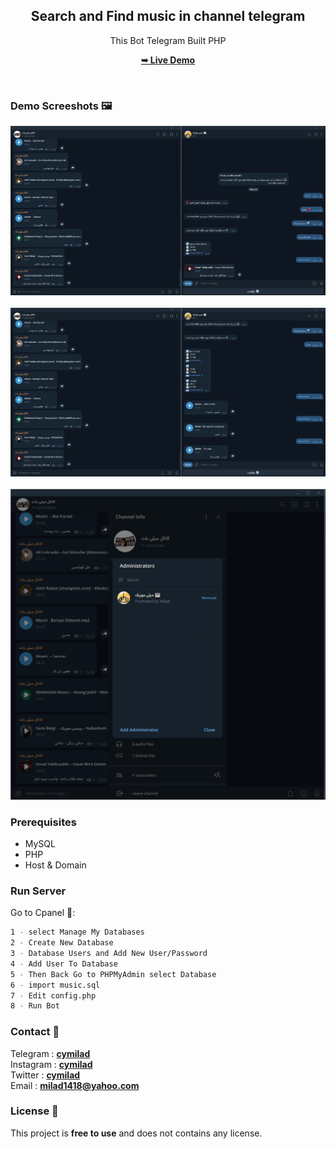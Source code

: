 <div align="center">
  <h2 align="center">Search and Find music in channel telegram</h2>
  
  This Bot Telegram Built PHP
  
  <a href="#" target="_blank"><strong>➥ Live Demo</strong></a>
  
</div>

<br />

### Demo Screeshots 🖼️

![Desktop Demo](./screenshots/Screenshot-1.png)
<br>
<br>
![Desktop Demo](./screenshots/Screenshot-2.png)
<br>
<br>
![Desktop Demo](./screenshots/Screenshot-3.png)

### Prerequisites

* MySQL
* PHP
* Host & Domain


### Run Server

Go to Cpanel 🐧:

```bash
1 - select Manage My Databases
2 - Create New Database
3 - Database Users and Add New User/Password
4 - Add User To Database
5 - Then Back Go to PHPMyAdmin select Database
6 - import music.sql
7 - Edit config.php
8 - Run Bot
```


### Contact 💬 
Telegram : <a href="https://t.me/cymilad" target="_blank"><strong>cymilad</strong></a> <br>
Instagram : <a href="https://instagram.com/cymilad" target="_blank"><strong>cymilad</strong></a> <br>
Twitter : <a href="https://x.com/cymilad" target="_blank"><strong>cymilad</strong></a> <br>
Email : <a href="malito:milad1418@yahoo.com" target="_blank"><strong>milad1418@yahoo.com</strong></a>

### License 🪪

This project is **free to use** and does not contains any license.
